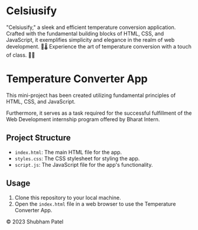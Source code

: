 # Celsiusify
"Celsiusify," a sleek and efficient temperature conversion application. Crafted with the fundamental building blocks of HTML, CSS, and JavaScript, it exemplifies simplicity and elegance in the realm of web development. 🚀🌡️  Experience the art of temperature conversion with a touch of class. 🎉📏
# Temperature Converter App

This mini-project has been created utilizing fundamental principles of HTML, CSS, and JavaScript.

Furthermore, it serves as a task required for the successful fulfillment of the Web Development internship program offered by Bharat Intern.

## Project Structure

- `index.html`: The main HTML file for the app.
- `styles.css`: The CSS stylesheet for styling the app.
- `script.js`: The JavaScript file for the app's functionality.

## Usage

1. Clone this repository to your local machine.
2. Open the `index.html` file in a web browser to use the Temperature Converter App.

© 2023 Shubham Patel
